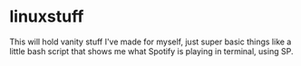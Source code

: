 # linuxstuff

This will hold vanity stuff I've made for myself, just super basic things like a little bash script that shows me what Spotify is playing in terminal, using SP.
